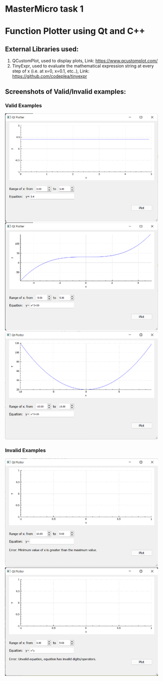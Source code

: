 # MasterMicro task 1
# Function Plotter using Qt and C++

## External Libraries used:
1. QCustomPlot, used to display plots, Link: https://www.qcustomplot.com/
2. TinyExpr, used to evaluate the mathematical expression string at every step of x (i.e. at x=0, x=0.1, etc..), Link: https://github.com/codeplea/tinyexpr

## Screenshots of Valid/Invalid examples:
### Valid Examples
![ex1](screenshots/working_ex1.png)
![ex2](screenshots/working_ex2.png)
![ex3](screenshots/working_ex3.png)

### Invalid Examples
![ex1](screenshots/wrong_ex1.png)
![ex1](screenshots/wrong_ex2.png)
